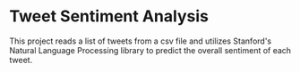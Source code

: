 # Tweet Sentiment Analysis

This project reads a list of tweets from a csv file and utilizes Stanford's Natural Language Processing library to predict the overall sentiment of each tweet. 
